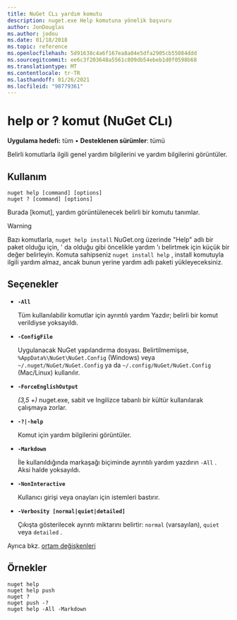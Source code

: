 ```yaml
---
title: NuGet CLı yardım komutu
description: nuget.exe Help komutuna yönelik başvuru
author: JonDouglas
ms.author: jodou
ms.date: 01/18/2018
ms.topic: reference
ms.openlocfilehash: 5d91638c4a6f167ea8a04e5dfa2905cb55084ddd
ms.sourcegitcommit: ee6c3f203648a5561c809db54ebeb1d0f0598b68
ms.translationtype: MT
ms.contentlocale: tr-TR
ms.lasthandoff: 01/26/2021
ms.locfileid: "98779361"
---
```

# <a name="help-or--command-nuget-cli"></a>help or ? komut (NuGet CLı)

**Uygulama hedefi:** tüm &bullet; **Desteklenen sürümler**: tümü

Belirli komutlarla ilgili genel yardım bilgilerini ve yardım bilgilerini görüntüler.

## <a name="usage"></a>Kullanım

```cli
nuget help [command] [options]
nuget ? [command] [options]
```

Burada [komut], yardım görüntülenecek belirli bir komutu tanımlar.

> [!Warning]
> Bazı komutlarla,  `nuget help install` NuGet.org üzerinde "Help" adlı bir paket olduğu için, ' da olduğu gibi öncelikle yardım 'ı belirtmek için küçük bir değer belirleyin. Komuta sahipseniz `nuget install help` , install komutuyla ilgili yardım almaz, ancak bunun yerine yardım adlı paketi yükleyeceksiniz.

## <a name="options"></a>Seçenekler

- **`-All`**

  Tüm kullanılabilir komutlar için ayrıntılı yardım Yazdır; belirli bir komut verildiyse yoksayıldı.

- **`-ConfigFile`**

  Uygulanacak NuGet yapılandırma dosyası. Belirtilmemişse, `%AppData%\NuGet\NuGet.Config` (Windows) veya `~/.nuget/NuGet/NuGet.Config` ya da `~/.config/NuGet/NuGet.Config` (Mac/Linux) kullanılır.

- **`-ForceEnglishOutput`**

  *(3,5 +)* nuget.exe, sabit ve Ingilizce tabanlı bir kültür kullanılarak çalışmaya zorlar.

- **`-?|-help`**

  Komut için yardım bilgilerini görüntüler.

- **`-Markdown`**

  İle kullanıldığında markaşağı biçiminde ayrıntılı yardım yazdırın `-All` . Aksi halde yoksayıldı.

- **`-NonInteractive`**

  Kullanıcı girişi veya onayları için istemleri bastırır.

- **`-Verbosity [normal|quiet|detailed]`**

  Çıkışta gösterilecek ayrıntı miktarını belirtir: `normal` (varsayılan), `quiet` veya `detailed` .

Ayrıca bkz. [ortam değişkenleri](cli-ref-environment-variables.md)

## <a name="examples"></a>Örnekler

```cli
nuget help
nuget help push
nuget ?
nuget push -?
nuget help -All -Markdown
```
